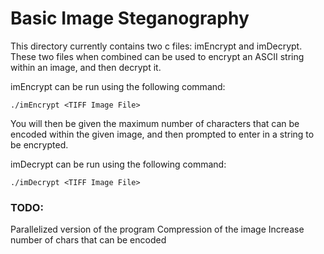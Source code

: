 <h1>Basic Image Steganography</h1>

This directory currently contains two c files: imEncrypt and imDecrypt. These two files when
combined can be used to encrypt an ASCII string within an image, and then decrypt it. 

imEncrypt can be run using the following command:

```
./imEncrypt <TIFF Image File>
```

You will then be given the maximum number of characters that can be encoded within the given image,
and then prompted to enter in a string to be encrypted.

imDecrypt can be run using the following command:

```
./imDecrypt <TIFF Image File>
```



<h3>TODO:</h3>

Parallelized version of the program
Compression of the image
Increase number of chars that can be encoded

